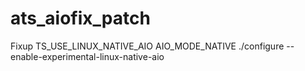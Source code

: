 # ats_aiofix_patch
Fixup TS_USE_LINUX_NATIVE_AIO AIO_MODE_NATIVE
./configure --enable-experimental-linux-native-aio
